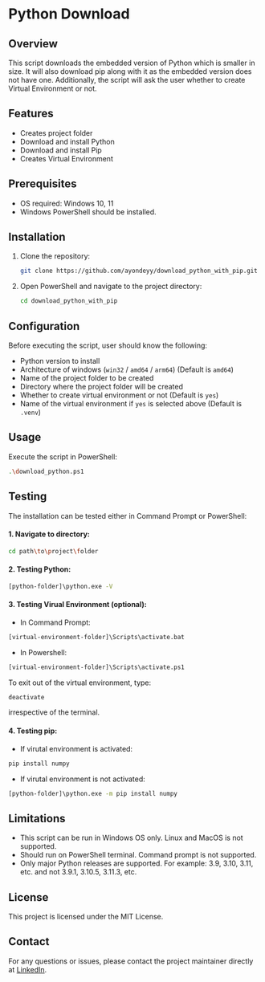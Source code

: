 # Python Download

## Overview
This script downloads the embedded version of Python which is smaller in size. It will also download pip along with it as the embedded version does not have one. Additionally, the script will ask the user whether to create Virtual Environment or not.

## Features
- Creates project folder
- Download and install Python
- Download and install Pip
- Creates Virtual Environment

## Prerequisites
- OS required: Windows 10, 11
- Windows PowerShell should be installed.

## Installation
1. Clone the repository:
    ```bash
    git clone https://github.com/ayondeyy/download_python_with_pip.git
    ```
2. Open PowerShell and navigate to the project directory:
    ```bash
    cd download_python_with_pip
    ```

## Configuration
Before executing the script, user should know the following:

- Python version to install
- Architecture of windows (`win32` / `amd64` / `arm64`) (Default is `amd64`)
- Name of the project folder to be created
- Directory where the project folder will be created
- Whether to create virtual environment or not (Default is `yes`)
- Name of the virtual environment if `yes` is selected above (Default is `.venv`)

## Usage
Execute the script in PowerShell:
```bash
.\download_python.ps1
```

## Testing
The installation can be tested either in Command Prompt or PowerShell:

#### 1. Navigate to directory:
```bash
cd path\to\project\folder
```

#### 2. Testing Python:
```bash
[python-folder]\python.exe -V
```

#### 3. Testing Virual Environment (optional):

- In Command Prompt:
```bash
[virtual-environment-folder]\Scripts\activate.bat
```

- In Powershell:
```bash
[virtual-environment-folder]\Scripts\activate.ps1
```

To exit out of the virtual environment, type:
```bash
deactivate
```
irrespective of the terminal.

#### 4. Testing pip:

- If virutal environment is activated:
```bash
pip install numpy
```

- If virutal environment is not activated:
```bash
[python-folder]\python.exe -m pip install numpy
```

## Limitations
- This script can be run in Windows OS only. Linux and MacOS is not supported.
- Should run on PowerShell terminal. Command prompt is not supported.
- Only major Python releases are supported. For example: 3.9, 3.10, 3.11, etc. and not 3.9.1, 3.10.5, 3.11.3, etc.

## License
This project is licensed under the MIT License.

## Contact
For any questions or issues, please contact the project maintainer directly at [LinkedIn](https://www.linkedin.com/in/ayondeyy/).

